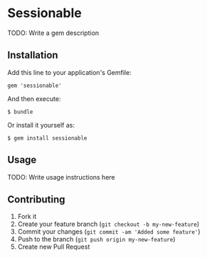 # Sessionable

TODO: Write a gem description

## Installation

Add this line to your application's Gemfile:

    gem 'sessionable'

And then execute:

    $ bundle

Or install it yourself as:

    $ gem install sessionable

## Usage

TODO: Write usage instructions here

## Contributing

1. Fork it
2. Create your feature branch (`git checkout -b my-new-feature`)
3. Commit your changes (`git commit -am 'Added some feature'`)
4. Push to the branch (`git push origin my-new-feature`)
5. Create new Pull Request
